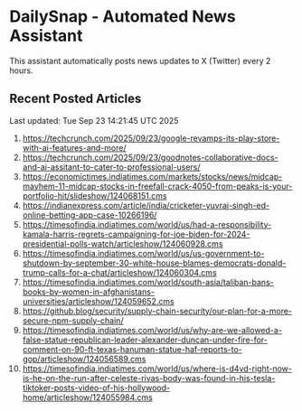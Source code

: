 # DailySnap - Automated News Assistant

This assistant automatically posts news updates to X (Twitter) every 2 hours.

## Recent Posted Articles

Last updated: Tue Sep 23 14:21:45 UTC 2025

1. https://techcrunch.com/2025/09/23/google-revamps-its-play-store-with-ai-features-and-more/
2. https://techcrunch.com/2025/09/23/goodnotes-collaborative-docs-and-ai-assitant-to-cater-to-professional-users/
3. https://economictimes.indiatimes.com/markets/stocks/news/midcap-mayhem-11-midcap-stocks-in-freefall-crack-4050-from-peaks-is-your-portfolio-hit/slideshow/124068151.cms
4. https://indianexpress.com/article/india/cricketer-yuvraj-singh-ed-online-betting-app-case-10266196/
5. https://timesofindia.indiatimes.com/world/us/had-a-responsibility-kamala-harris-regrets-campaigning-for-joe-biden-for-2024-presidential-polls-watch/articleshow/124060928.cms
6. https://timesofindia.indiatimes.com/world/us/us-government-to-shutdown-by-september-30-white-house-blames-democrats-donald-trump-calls-for-a-chat/articleshow/124060304.cms
7. https://timesofindia.indiatimes.com/world/south-asia/taliban-bans-books-by-women-in-afghanistans-universities/articleshow/124059652.cms
8. https://github.blog/security/supply-chain-security/our-plan-for-a-more-secure-npm-supply-chain/
9. https://timesofindia.indiatimes.com/world/us/why-are-we-allowed-a-false-statue-republican-leader-alexander-duncan-under-fire-for-comment-on-90-ft-texas-hanuman-statue-haf-reports-to-gop/articleshow/124056589.cms
10. https://timesofindia.indiatimes.com/world/us/where-is-d4vd-right-now-is-he-on-the-run-after-celeste-rivas-body-was-found-in-his-tesla-tiktoker-posts-video-of-his-hollywood-home/articleshow/124055984.cms
